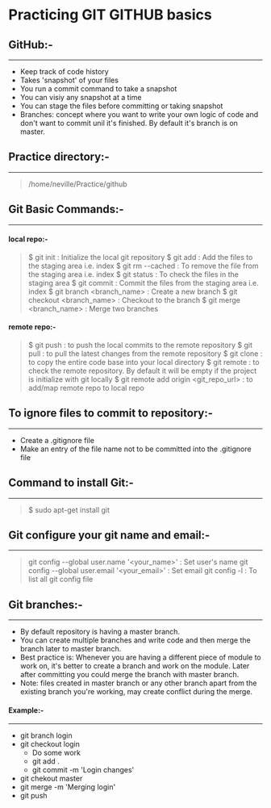 # Practicing GIT GITHUB basics


## GitHub:-
-------------

- Keep track of code history
- Takes 'snapshot' of your files
- You run a commit command to take a snapshot
- You can visiy any snapshot at a time
- You can stage the files before committing or taking snapshot
- Branches: concept where you want to write your own logic of code and don't want to commit unil it's finished. By default it's branch is on master.


## Practice directory:-
-----------------------------
> /home/neville/Practice/github


## Git Basic Commands:-
----------------------------------

#### local repo:-
> $ git init 					: Initialize the local git repository
> $ git add <file>				: Add the files to the staging area i.e. index
> $ git rm --cached <file>		: To remove the file from the staging area i.e. index
> $ git status					: To check the files in the staging area
> $ git commit					: Commit the files from the staging area i.e. index
> $ git branch <branch_name>	: Create a new branch
> $ git checkout <branch_name>	: Checkout to the branch
> $ git merge <branch_name>		: Merge two branches


#### remote repo:-
> $ git push								: to push the local commits to the remote repository
> $ git pull								: to pull the latest changes from the remote repository
> $ git clone								: to copy the entire code base into your local directory
> $ git remote								: to check the remote repository. By default it will be empty if the project is initialize with 											  git locally
> $ git remote add origin <git_repo_url>	: to add/map remote repo to local repo


## To ignore files to commit to repository:-
------------------------------------------------------------
- Create a .gitignore file
- Make an entry of the file name not to be committed into the .gitignore file


## Command to install Git:-
-------------------------------------

> $ sudo apt-get install git


## Git configure your git name and email:-
--------------------------------------------------------------

> git config --global user.name '<your_name>'		: Set user's name
> git config --global user.email '<your_email>'	: Set email
> git config -l									: To list all git config file


## Git branches:-
--------------

- By default repository is having a master branch.
- You can create multiple branches and write code and then merge the branch later to master branch.
- Best practice is: Whenever you are having a different piece of module to work on, it's better to create a branch and work on the module. Later after committing you could merge the branch with master branch.
- Note: files created in master branch or any other branch apart from the existing branch you're working, may create conflict during the merge.

#### Example:-
------------

- git branch login
- git checkout login
	- Do some work
	- git add .
	- git commit -m 'Login changes'
- git chekout master
- git merge -m 'Merging login'
- git push